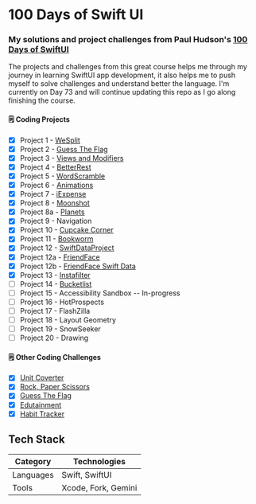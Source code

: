 # 100 Days of Swift UI

### My solutions and project challenges from Paul Hudson's [100 Days of SwiftUI](https://www.hackingwithswift.com/100/swiftui)

The projects and challenges from this great course helps me through my journey in learning SwiftUI app development, it also helps me to push myself to solve challenges and understand better the language. I'm currently on Day 73 and will continue updating this repo as I go along finishing the course.

#### :spiral_notepad: Coding Projects
- [x] Project 1 - [WeSplit](https://github.com/binoooh/100DaysOfSwiftUI/blob/main/WeSplit)
- [x] Project 2 - [Guess The Flag](https://github.com/binoooh/100DaysOfSwiftUI/blob/main/GuessTheFlag)
- [x] Project 3 - [Views and Modifiers](https://github.com/binoooh/100DaysOfSwiftUI/blob/main/ViewsAndModifiers)
- [x] Project 4 - [BetterRest](https://github.com/binoooh/100DaysOfSwiftUI/blob/main/BetterRest)
- [x] Project 5 - [WordScramble](https://github.com/binoooh/100DaysOfSwiftUI/blob/main/WordScramble)
- [x] Project 6 - [Animations](https://github.com/binoooh/100DaysOfSwiftUI/blob/main/Animations)
- [x] Project 7 - [iExpense](https://github.com/binoooh/100DaysOfSwiftUI/blob/main/iExpense)
- [x] Project 8 - [Moonshot](https://github.com/binoooh/100DaysOfSwiftUI/blob/main/Moonshot)
- [x] Project 8a - [Planets](https://github.com/binoooh/100DaysOfSwiftUI/blob/main/Planets)
- [x] Project 9 - Navigation
- [x] Project 10 - [Cupcake Corner](https://github.com/binoooh/100DaysOfSwiftUI/blob/main/CupcakeCorner)
- [x] Project 11 - [Bookworm](https://github.com/binoooh/100DaysOfSwiftUI/blob/main/Bookworm) 
- [x] Project 12 - [SwiftDataProject](https://github.com/binoooh/100DaysOfSwiftUI/blob/main/SwiftDataProject)
- [x] Project 12a - [FriendFace](https://github.com/binoooh/100DaysOfSwiftUI/blob/main/FriendFace)
- [x] Project 12b - [FriendFace Swift Data](https://github.com/binoooh/100DaysOfSwiftUI/blob/main/FriendFaceSD)
- [x] Project 13 - [Instafilter](https://github.com/binoooh/100DaysOfSwiftUI/blob/main/Instafilter)
- [ ] Project 14 - [Bucketlist](https://github.com/binoooh/100DaysOfSwiftUI/blob/main/BucketList)
- [ ] Project 15 - Accessibility Sandbox -- In-progress
- [ ] Project 16 - HotProspects
- [ ] Project 17 - FlashZilla
- [ ] Project 18 - Layout Geometry
- [ ] Project 19 - SnowSeeker
- [ ] Project 20 - Drawing
      
#### :spiral_notepad: Other Coding Challenges
- [x] [Unit Coverter](https://github.com/binoooh/100DaysOfSwiftUI/blob/main/UnitConverter)
- [x] [Rock, Paper Scissors](https://github.com/binoooh/100DaysOfSwiftUI/blob/main/RockPaperScissors)
- [x] [Guess The Flag](https://github.com/binoooh/100DaysOfSwiftUI/blob/main/GuessTheFlag)
- [x] [Edutainment](https://github.com/binoooh/100DaysOfSwiftUI/blob/main/Edutainment)
- [x] [Habit Tracker](https://github.com/binoooh/100DaysOfSwiftUI/blob/main/Habit%20Tracker) 

## Tech Stack
| Category    | Technologies                     |
|-------------|----------------------------------|
| Languages   | Swift, SwiftUI                   |
| Tools       | Xcode, Fork, Gemini              |
